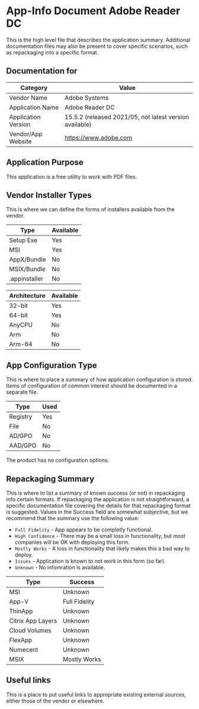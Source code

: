 # App-Info Document Adobe Reader DC

This is the high level file that describes the application summary.  Additional documentation files may also be present to cover specific scenarios, such as repackaging into a specific format. 

## Documentation for

| Category | Value |
|-----|-------------------------------------------------------|
| Vendor Name | Adobe Systems |
| Application Name| Adobe Reader DC |
| Application Version | 15.5.2 (released 2021/05, not latest version available)|
| Vendor/App Website| https://www.adobe.com |

## Application Purpose

This application is a free utility to work with PDF files.

## Vendor Installer Types

This is where we can define the forms of installers available from the vendor. 

| Type | Available |
|----|----|
| Setup Exe | Yes |
| MSI | Yes |
| AppX/Bundle | No |
| MSIX/Bundle | No |
| .appinstaller | No |

| Architecture | Available |
|----|----|
| 32-bit | Yes |
| 64-bit | Yes |
| AnyCPU | No |
| Arm | No |
| Arm-64 | No |

## App Configuration Type

This is where to place a summary of how application configuration is stored.  Items of configuration of common interest should be documented in a separate file.

| Type | Used |
|----|----|
| Registry | Yes |
| File | No |
| AD/GPO | No |
| AAD/GPO | No |

The product has no configuration options.

## Repackaging Summary

This is where to list a summary of known success (or not) in repackaging info certain formats.  If repackaging the application is not straightforward, a specific documentation file covering the details for that repackaging format is suggested. Values in the Success field are somewhat subjective, but we recommend that the summary use the following value:

* `Full Fidelity` - App appears to be completly functional.
* `High Confidence` - There may be a small loss in functionality, but most companies will be OK with deploying this form.
* `Mostly Works` - A loss in functionality that likely makes this a bad way to deploy.
* `Issues` - Application is known to not work in this form (so far).
* `Unknown` - No infomration is available.

| Type | Success |
|----|----|
| MSI | Unknown |
| App-V | Full Fidelity |
| ThinApp | Unknown |
| Citrix App Layers | Unknown |
| Cloud Volumes | Unknown |
| FlexApp | Unknown |
| Numecent | Unknown |
| MSIX | Mostly Works |

## Useful links
This is a place to put useful links to appropriate existing external sources, either those of the vendor or elsewhere.
